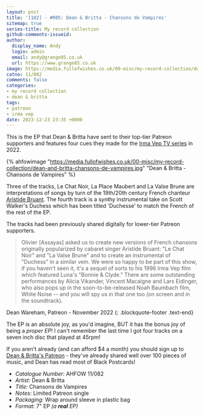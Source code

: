 ```yaml
---
layout: post
title: '[102] - #R05: Dean & Britta - Chansons de Vampires'
sitemap: true
series-title: My record collection
github-comments-issueid:
author:
  display_name: Andy
  login: admin
  email: andy@grange85.co.uk
  url: https://www.grange85.co.uk
image: https://media.fullofwishes.co.uk/00-misc/my-record-collection/dean-and-britta-chansons-de-vampires.jpg
catno: 11/082
comments: false
categories:
- my record collection
- dean & britta
tags:
- patreon
- irma vep
date: 2023-12-23 23:35 +0000
---
```

This is the EP that Dean & Britta have sent to their top-tier Patreon supporters and features four cues they made for the [Irma Vep TV series](https://en.wikipedia.org/wiki/Irma_Vep_(miniseries)) in 2022.

{% ahfowimage "https://media.fullofwishes.co.uk/00-misc/my-record-collection/dean-and-britta-chansons-de-vampires.jpg" "Dean & Britta - Chansons de Vampires" %}

Three of the tracks, Le Chat Noir, La Place Maubert and La Valse Brune are interpretations of songs by turn of the 19th/20th century French chanteur [Aristide Bruant](https://en.wikipedia.org/wiki/Aristide_Bruant). The fourth track is a synthy instrumental take on Scott Walker's Duchess which has been titled 'Duchesse' to match the French of the rest of the EP.

<!--more-->

The tracks had been previously shared digitally for lower-tier Patreon supporters.

> Olivier [Assayas]  asked us to create new versions of French chansons originally popularized by cabaret singer Aristide Bruant: "Le Chat Noir" and "La Valse Brune" and to create an instrumental of "Duchess" in a similar vein. We were so happy to be part of this show, if you haven't seen it, it's a sequel of sorts to his 1996 Irma Vep film which featured Luna's "Bonnie & Clyde." There are some outstanding performances by Alicia Vikander, Vincent Macaigne and Lars Eidinger, who also pops up in the soon-to-be-released Noah Baumbach film, White Noise -- and you will spy us in that one too (on screen and in the soundtrack). 

 Dean Wareham, Patreon - November 2022
{: .blockquote-footer .text-end}

The EP is an absolute joy, as you'd imagine, BUT it has the bonus joy of being a _proper EP_! I can't remember the last time I got four tracks on a seven inch disc that played at 45rpm!

If you aren't already (and can afford $4 a month) you should sign up to [Dean & Britta's Patreon](https://www.patreon.com/deanandbritta/) - they've already shared well over 100 pieces of music, and Dean has read most of Black Postcards!

 - *Catalogue Number:* AHFOW 11/082
 - *Artist:* Dean & Britta
 - *Title:* Chansons de Vampires
 - *Notes:* Limited Patreon single
 - *Packaging:* Wrap around sleeve in plastic bag
 - *Format:* 7" EP _(a **real** EP)_ 
 
